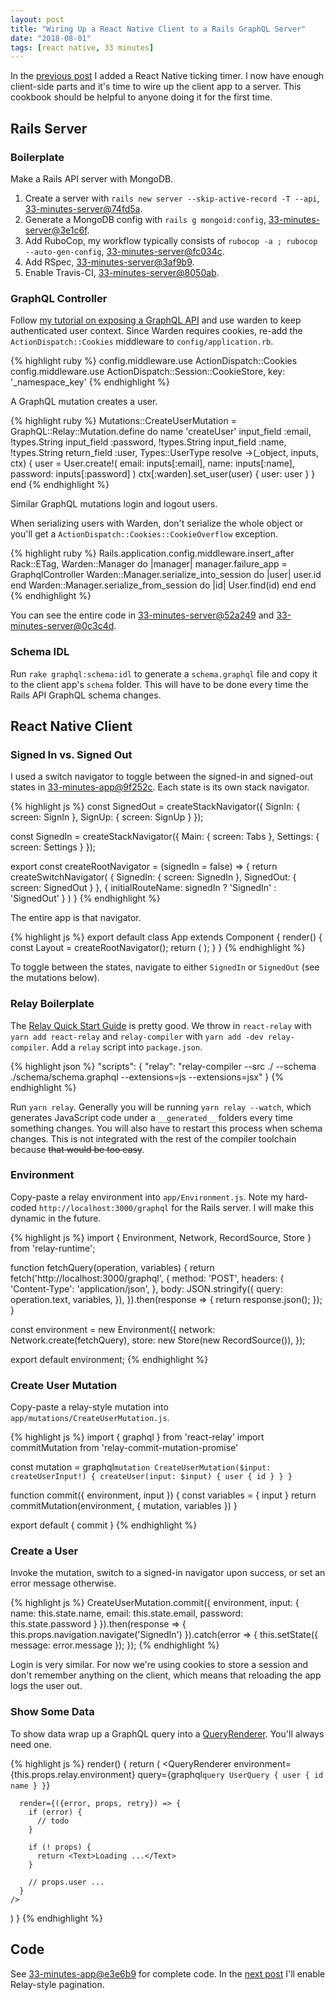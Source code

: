 ```yaml
---
layout: post
title: "Wiring Up a React Native Client to a Rails GraphQL Server"
date: "2018-08-01"
tags: [react native, 33 minutes]
---
```

In the [previous post](/2018/07/31/react-native-clock-timer.html) I added a React Native ticking timer. I now have enough client-side parts and it's time to wire up the client app to a server. This cookbook should be helpful to anyone doing it for the first time.

## Rails Server

### Boilerplate

Make a Rails API server with MongoDB.

1. Create a server with `rails new server --skip-active-record -T --api`, [33-minutes-server@74fd5a](https://github.com/33-minutes/33-minutes-server/commit/74fd5a207e9ab5c1369c4ca9b65f95ea0aa0a094).
2. Generate a MongoDB config with `rails g mongoid:config`, [33-minutes-server@3e1c6f](https://github.com/33-minutes/33-minutes-server/commit/3e1c6fc22e16acd1931acca26bb0877b93c37c2b).
3. Add RuboCop, my workflow typically consists of `rubocop -a ; rubocop --auto-gen-config`, [33-minutes-server@fc034c](https://github.com/33-minutes/33-minutes-server/commit/fc034c93796c67121fd9180f360ba077790940ad).
4. Add RSpec, [33-minutes-server@3af9b9](https://github.com/33-minutes/33-minutes-server/commit/3af9b987c4d2154d861cffa3a39fdc15820b48b6).
5. Enable Travis-CI, [33-minutes-server@8050ab](https://github.com/33-minutes/33-minutes-server/commit/8050ab4dad2a714bdcd31b3222d8f5fefde80e94).

### GraphQL Controller

Follow [my tutorial on exposing a GraphQL API](https://code.dblock.org/2017/10/23/building-and-consuming-a-graphql-api-in-ruby-on-rails.html) and use warden to keep authenticated user context. Since Warden requires cookies, re-add the `ActionDispatch::Cookies` middleware to `config/application.rb`.

{% highlight ruby %}
config.middleware.use ActionDispatch::Cookies
config.middleware.use ActionDispatch::Session::CookieStore, key: '_namespace_key'
{% endhighlight %}


A GraphQL mutation creates a user.

{% highlight ruby %}
Mutations::CreateUserMutation = GraphQL::Relay::Mutation.define do
  name 'createUser'
  input_field :email, !types.String
  input_field :password, !types.String
  input_field :name, !types.String
  return_field :user, Types::UserType
  resolve ->(_object, inputs, ctx) {
    user = User.create!(
      email: inputs[:email],
      name: inputs[:name],
      password: inputs[:password]
    )
    ctx[:warden].set_user(user)
  { user: user }
}
end
{% endhighlight %}


Similar GraphQL mutations login and logout users.

When serializing users with Warden, don't serialize the whole object or you'll get a `ActionDispatch::Cookies::CookieOverflow` exception.

{% highlight ruby %}
Rails.application.config.middleware.insert_after Rack::ETag, Warden::Manager do |manager|
  manager.failure_app = GraphqlController
  Warden::Manager.serialize_into_session do |user|
    user.id
  end
  Warden::Manager.serialize_from_session do |id|
    User.find(id)
  end
end
{% endhighlight %}

You can see the entire code in [33-minutes-server@52a249](https://github.com/33-minutes/33-minutes-server/commit/52a24924b5b0bfae41fa33ef8141099cbf66c351) and [33-minutes-server@0c3c4d](https://github.com/33-minutes/33-minutes-server/commit/0c3c4dea50b1d0eff4af27b9f540d129f78dbcaa).

### Schema IDL

Run `rake graphql:schema:idl` to generate a `schema.graphql` file and copy it to the client app's `schema` folder. This will have to be done every time the Rails API GraphQL schema changes.

## React Native Client

### Signed In vs. Signed Out

I used a switch navigator to toggle between the signed-in and signed-out states in [33-minutes-app@9f252c](https://github.com/33-minutes/33-minutes-app/commit/9f252cba4a92a89d006b14cf3fb7630e19b62636). Each state is its own stack navigator.

{% highlight js %}
const SignedOut = createStackNavigator({
  SignIn: {
    screen: SignIn
  },
  SignUp: {
    screen: SignUp
  }
});

const SignedIn = createStackNavigator({
  Main: {
    screen: Tabs
  },
  Settings: {
    screen: Settings
  }
});

export const createRootNavigator = (signedIn = false) => {
  return createSwitchNavigator(
    {
      SignedIn: {
        screen: SignedIn
      },
      SignedOut: {
        screen: SignedOut
      }
    },
    {
      initialRouteName: signedIn ? 'SignedIn' : 'SignedOut'
    }
  )
}
{% endhighlight %}

The entire app is that navigator.

{% highlight js %}
export default class App extends Component {
  render() {
    const Layout = createRootNavigator();
    return (
      <Layout />
    );
  }
}
{% endhighlight %}

To toggle between the states, navigate to either `SignedIn` or `SignedOut` (see the mutations below).

### Relay Boilerplate

The [Relay Quick Start Guide](https://relay.dev/docs/v10.1.0/quick-start-guide) is pretty good. We throw in `react-relay` with `yarn add react-relay` and `relay-compiler` with `yarn add -dev relay-compiler`. Add a `relay` script into `package.json`.

{% highlight json %}
"scripts": {
  "relay": "relay-compiler --src ./ --schema ./schema/schema.graphql --extensions=js --extensions=jsx"
}
{% endhighlight %}

Run `yarn relay`. Generally you will be running `yarn relay --watch`, which generates JavaScript code under a `__generated__` folders every time something changes. You will also have to restart this process when schema changes. This is not integrated with the rest of the compiler toolchain because <strike>that would be too easy</strike>.

### Environment

Copy-paste a relay environment into `app/Environment.js`. Note my hard-coded `http://localhost:3000/graphql` for the Rails server. I will make this dynamic in the future.

{% highlight js %}
import { Environment, Network, RecordSource, Store } from 'relay-runtime';

function fetchQuery(operation, variables) {
  return fetch('http://localhost:3000/graphql', {
    method: 'POST',
    headers: {
      'Content-Type': 'application/json',
    },
    body: JSON.stringify({
      query: operation.text,
      variables,
    }),
  }).then(response => {
    return response.json();
  });
}

const environment = new Environment({
  network: Network.create(fetchQuery),
  store: new Store(new RecordSource()),
});

export default environment;
{% endhighlight %}

### Create User Mutation

Copy-paste a relay-style mutation into `app/mutations/CreateUserMutation.js`.

{% highlight js %}
import { graphql } from 'react-relay'
import commitMutation from 'relay-commit-mutation-promise'

const mutation = graphql`
  mutation CreateUserMutation($input: createUserInput!) {
    createUser(input: $input) {
      user {
        id
      }
    }
  }
`

function commit({ environment, input }) {
  const variables = { input }
  return commitMutation(environment, {
    mutation,
    variables
  })
}

export default {
  commit
}
{% endhighlight %}

### Create a User

Invoke the mutation, switch to a signed-in navigator upon success, or set an error message otherwise.

{% highlight js %}
CreateUserMutation.commit({
  environment,
  input: {
    name: this.state.name,
    email: this.state.email,
    password: this.state.password
  }
}).then(response => {
  this.props.navigation.navigate('SignedIn')
}).catch(error => {
  this.setState({ message: error.message });
});
{% endhighlight %}

Login is very similar. For now we're using cookies to store a session and don't remember anything on the client, which means that reloading the app logs the user out.

### Show Some Data

To show data wrap up a GraphQL query into a [QueryRenderer](https://relay.dev/docs/v9.1.0/query-renderer). You'll always need one.

{% highlight js %}
render() {
  return (
    <QueryRenderer
      environment={this.props.relay.environment}
      query={graphql`
        query UserQuery {
         user {
          id
          name
         }
        }
      `}

      render={({error, props, retry}) => {
        if (error) {
          // todo
        }

        if (! props) {
          return <Text>Loading ...</Text>
        }

        // props.user ...
      }
    />
  )
}
{% endhighlight %}

## Code

See [33-minutes-app@e3e6b9](https://github.com/33-minutes/33-minutes-app/commit/e3e6b9e672ce552be95b7221b1c05818018e8ae9) for complete code. In the [next post](/2018/08/03/enabling-relay-style-mutations-and-pagination.html) I'll enable Relay-style pagination.
